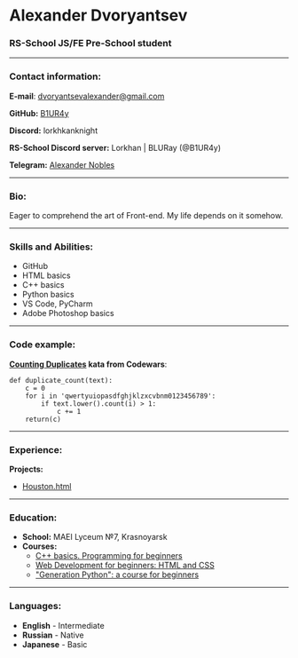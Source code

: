 # Alexander Dvoryantsev
### RS-School JS/FE Pre-School student
---
### Contact information:
**E-mail**: dvoryantsevalexander@gmail.com

**GitHub:** [B1UR4y](https://github.com/B1UR4y)

**Discord:** lorkhkanknight

**RS-School Discord server:** Lorkhan \| BLURay (@B1UR4y)

**Telegram:** [Alexander Nobles](https://t.me/Alexander_Nobles)

---
### Bio:
Eager to comprehend the art of Front-end. My life depends on it somehow.

---
### Skills and Abilities:
* GitHub
* HTML basics
* C++ basics
* Python basics
* VS Code, PyCharm
* Adobe Photoshop basics

---
### Code example:
**[Counting Duplicates](https://www.codewars.com/kata/54bf1c2cd5b56cc47f0007a1) kata from Codewars**:
```
def duplicate_count(text):
    c = 0
    for i in 'qwertyuiopasdfghjklzxcvbnm0123456789':
        if text.lower().count(i) > 1:
            c += 1
    return(c)
```

---
### Experience:
**Projects:**
* [Houston.html](https://github.com/B1UR4y/Houston)

---
### Education:
* **School:** MAEI Lyceum №7, Krasnoyarsk
* **Courses:**
  + [C++ basics. Programming for beginners](https://www.youtube.com/playlist?list=PLQOaTSbfxUtCrKs0nicOg2npJQYSPGO9r)
  + [Web Development for beginners: HTML and CSS](https://stepik.org/course/38218/syllabus)
  + ["Generation Python": a course for beginners](https://stepik.org/course/58852/syllabus)

---
### Languages:
* **English** - Intermediate
* **Russian** - Native
* **Japanese** - Basic

